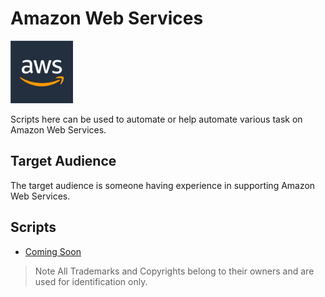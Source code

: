 # Amazon Web Services

<img src="images/awslogo.png" width="100">

Scripts here can be used to automate or help automate various task on Amazon Web Services.

## Target Audience

The target audience is someone having experience in supporting Amazon Web Services.

## Scripts

* [Coming Soon](commingsoon.md)

> Note All Trademarks and Copyrights belong to their owners and are used for identification only.